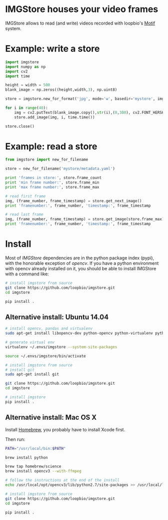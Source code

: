 IMGStore houses your video frames
=================================

IMGStore allows to read (and write) videos recorded with loopbio's [Motif](http://loopbio.com/recording/) system.

# Example: write a store

```python
import imgstore
import numpy as np
import cv2 
import time

height = width = 500
blank_image = np.zeros((height,width,3), np.uint8)

store = imgstore.new_for_format('jpg', mode='w', basedir='mystore', imgshape=blank_image.shape, imgdtype=blank_image.dtype, chunksize=10)

for i in range(40):
    img = cv2.putText(blank_image.copy(),str(i),(0,300), cv2.FONT_HERSHEY_SIMPLEX, 4,255)
    store.add_image(img, i, time.time())

store.close()
```


# Example: read a store


```python
from imgstore import new_for_filename

store = new_for_filename('mystore/metadata.yaml')

print 'frames in store:', store.frame_count
print 'min frame number:', store.frame_min
print 'max frame number:', store.frame_max

# read first frame
img, (frame_number, frame_timestamp) = store.get_next_image() 
print 'framenumber:', frame_number, 'timestamp:', frame_timestamp

# read last frame
img, (frame_number, frame_timestamp) = store.get_image(store.frame_max)
print 'framenumber:', frame_number, 'timestamp:', frame_timestamp
```


# Install


Most of *IMGStore* dependencies are in the python package index (pypi),
with the honorable exception of *opencv*. If you have a python environment
with opencv already installed on it, you should be able to install IMGStore
with a command like:

```sh
# install imgstore from source
git clone https://github.com/loopbio/imgstore.git
cd imgstore

pip install .
```

## Alternative install: Ubuntu 14.04

```sh
# install opencv, pandas and virtualenv
sudo apt-get install libopencv-dev python-opencv python-virtualenv python-pandas

# generate virtual env
virtualenv ~/.envs/imgstore --system-site-packages

source ~/.envs/imgstore/bin/activate

# install imgstore from source
# install git
sudo apt-get install git

git clone https://github.com/loopbio/imgstore.git
cd imgstore

# install imgstore
pip install .

```


## Alternative install: Mac OS X

Install [Homebrew](https://brew.sh/), you probably have to install Xcode first.

Then run:

```sh
PATH="/usr/local/bin:$PATH"

brew install python

brew tap homebrew/science
brew install opencv3 --with-ffmpeg

# follow the instructions at the end of the install
echo /usr/local/opt/opencv3/lib/python2.7/site-packages >> /usr/local/lib/python2.7/site-packages/opencv3.pth

# install imgstore from source
git clone https://github.com/loopbio/imgstore.git
cd imgstore

pip install .
```